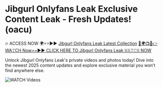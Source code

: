 # Jibgurl Onlyfans Leak Exclusive Content Leak - Fresh Updates! (oacu)

🔥 ACCESS NOW 🌍==►► <a href="https://tinyurl.com/3fjeunct" rel="nofollow">Jibgurl Onlyfans Leak Latest Collection</a></h3>
[🔴🌍📺📱👉WA𝚃CH Now==►► CLICK HERE TO Jibgurl Onlyfans Leak 𝚆𝙰𝚃𝙲𝙷 NOW](https://tinyurl.com/3fjeunct)

Unlock Jibgurl Onlyfans Leak's private videos and photos today! Dive into the newest 2025 content updates and explore exclusive material you won’t find anywhere else.


<a href="https://tinyurl.com/3fjeunct" rel="nofollow" data-target="animated-image.originalLink"><img src="https://camo.githubusercontent.com/8a4f000d20f83aca3bf7ec5f350d767afa0574a8a352519fd8cfa583a6f93a33/68747470733a2f2f692e696d6775722e636f6d2f644a486b345a712e676966" alt="WATCH Videos" data-canonical-src="https://i.imgur.com/dJHk4Zq.gif" style="max-width: 100%; display: inline-block;" data-target="animated-image.originalImage"></a>
